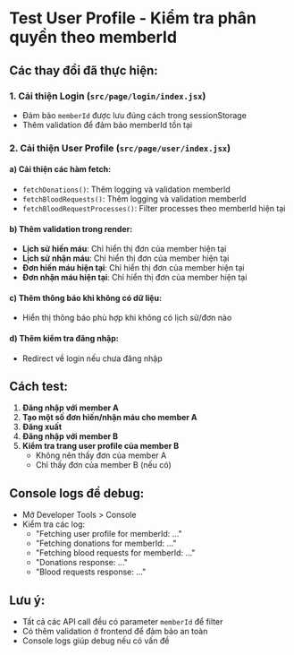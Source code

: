 # Test User Profile - Kiểm tra phân quyền theo memberId

## Các thay đổi đã thực hiện:

### 1. Cải thiện Login (`src/page/login/index.jsx`)
- Đảm bảo `memberId` được lưu đúng cách trong sessionStorage
- Thêm validation để đảm bảo memberId tồn tại

### 2. Cải thiện User Profile (`src/page/user/index.jsx`)

#### a) Cải thiện các hàm fetch:
- `fetchDonations()`: Thêm logging và validation memberId
- `fetchBloodRequests()`: Thêm logging và validation memberId  
- `fetchBloodRequestProcesses()`: Filter processes theo memberId hiện tại

#### b) Thêm validation trong render:
- **Lịch sử hiến máu**: Chỉ hiển thị đơn của member hiện tại
- **Lịch sử nhận máu**: Chỉ hiển thị đơn của member hiện tại
- **Đơn hiến máu hiện tại**: Chỉ hiển thị đơn của member hiện tại
- **Đơn nhận máu hiện tại**: Chỉ hiển thị đơn của member hiện tại

#### c) Thêm thông báo khi không có dữ liệu:
- Hiển thị thông báo phù hợp khi không có lịch sử/đơn nào

#### d) Thêm kiểm tra đăng nhập:
- Redirect về login nếu chưa đăng nhập

## Cách test:

1. **Đăng nhập với member A**
2. **Tạo một số đơn hiến/nhận máu cho member A**
3. **Đăng xuất**
4. **Đăng nhập với member B**
5. **Kiểm tra trang user profile của member B**
   - Không nên thấy đơn của member A
   - Chỉ thấy đơn của member B (nếu có)

## Console logs để debug:
- Mở Developer Tools > Console
- Kiểm tra các log:
  - "Fetching user profile for memberId: ..."
  - "Fetching donations for memberId: ..."
  - "Fetching blood requests for memberId: ..."
  - "Donations response: ..."
  - "Blood requests response: ..."

## Lưu ý:
- Tất cả các API call đều có parameter `memberId` để filter
- Có thêm validation ở frontend để đảm bảo an toàn
- Console logs giúp debug nếu có vấn đề 